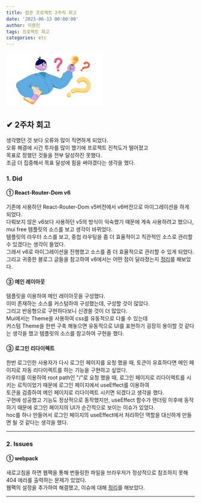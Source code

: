 ```yaml
---
title: 팝콘 프로젝트 2주차 회고
date: '2023-06-13 00:00:00'
author: 이용민
tags: 프로젝트 회고
categories: etc
---
```


![insight_boy.png](insight_boy.png)

## ✔ 2주차 회고

생각했던 것 보다 오류와 많이 직면하게 되었다.  
오류 해결에 시간 투자를 많이 했기에 프로젝트 진척도가 떨어졌고  
목표로 정했던 것들을 전부 달성하진 못했다.  
조금 더 집중해서 목표 달성에 힘을 써야겠다는 생각을 했다.

### 1. Did

#### ① React-Router-Dom v6

기존에 사용하던 React-Router-Dom v5버전에서 v6버전으로 마이그레이션을 하게 되었다.  
다뤄보지 않은 v6보다 사용하던 v5의 방식이 익숙했기 때문에 계속 사용하려고 했으나,
mui free 템플릿의 소스를 보고 생각이 바뀌었다.  
템플릿의 라우터 소스를 보고, 중첩 라우팅을 좀 더 효율적이고 직관적인 소스로 관리할 수 있겠다는 생각이 들었다.  
그래서 v6로 마이그레이션을 진행했고 소스를 좀 더 효율적으로 관리할 수 있게 되었다.  
그리고 귀중한 블로그 글들을 참고하여 v6에서는 어떤 점이 달라졌는지 [정리](https://slowteady.github.io/react/react-04/)를 해보았다.

#### ③ 메인 레이아웃

템플릿을 이용하여 메인 레이아웃을 구성했다.  
이미 존재하는 소스를 커스텀하여 구성했는데, 구성할 것이 많았다.  
그리고 반응형으로 구현하다보니 신경쓸 것이 더 많았다.  
Mui에서는 Theme을 사용하여 css를 유동적으로 다룰 수 있는데  
커스텀 Theme을 한번 구축 해놓으면 유동적으로 UI를 표현하기 굉장히 용이할 것 같다는 생각을 했고 템플릿의 소스를 참고하여 구현을 했다.

#### ③ 로그인 리다이렉트

한번 로그인한 사용자가 다시 로그인 페이지를 요청 했을 때, 토큰이 유효하다면 메인 페이지로 자동 리다이렉트를 하는 기능을 구현하고 싶었다.  
라우터를 이용하여 root path인 "/"로 요청 했을 때, 로그인 페이지로 리다이렉트를 시키는 로직이었기 때문에 로그인 페이지에서 useEffect를 이용하여  
토큰을 검증하여 메인 페이지로 리다이렉트 시키면 되겠다고 생각을 했다.  
구현에 성공했고 기능도 정상적으로 동작했지만, useEffect 함수가 렌더링 이후에 동작하기 때문에 로그인 페이지의 UI가 순간적으로 보이는 이슈가 있었다.  
hoc를 하나 만들어서 로그인 페이지의 useEffect에서 처리하던 역할을 대신하게 만들면 될 것 같다는 생각을 했다.

---

### 2. Issues

#### ① webpack

새로고침을 하면 웹팩을 통해 번들링한 파일을 브라우저가 정상적으로 참조하지 못해 404 에러를 출력하는 문제가 있었다.  
웹팩의 설정을 추가하여 해결했고, 이슈에 대해 [정리](https://slowteady.github.io/issues/issues-01/)를 해보았다.  

---
